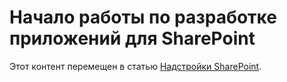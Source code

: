 
# Начало работы по разработке приложений для SharePoint

Этот контент перемещен в статью  [Надстройки SharePoint](sharepoint-add-ins.md).




